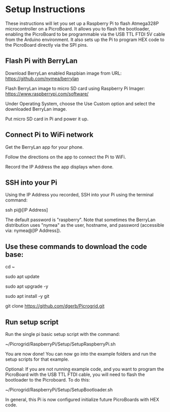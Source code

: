 # Setup Instructions

These instructions will let you set up a Raspberry Pi to flash Atmega328P microcontroller on a PicroBoard. It allows you to flash the bootloader, enabling the PicroBoard to be programmable via the USB TTL FTDI 5V cable from the Arduino environment. It also sets up the Pi to program HEX code to the PicroBoard directly via the SPI pins.

## Flash Pi with BerryLan

Download BerryLan enabled Raspbian image from URL:
https://github.com/nymea/berrylan

Flash BerryLan image to micro SD card using Raspberry Pi Imager:
https://www.raspberrypi.com/software/

Under Operating System, choose the Use Custom option and select the downloaded BerryLan image.

Put micro SD card in Pi and power it up.

## Connect Pi to WiFi network

Get the BerryLan app for your phone.

Follow the directions on the app to connect the Pi to WiFi.

Record the IP Address the app displays when done.

## SSH into your Pi

Using the IP Address you recorded, SSH into your Pi using the terminal command:

ssh pi@[IP Address]

The default password is "raspberry". Note that sometimes the BerryLan distribution uses "nymea" as the user, hostname, and password (accessible via: nymea@[IP Address]).

## Use these commands to download the code base:

cd ~
  
sudo apt update

sudo apt upgrade -y
  
sudo apt install -y git
  
git clone https://github.com/dgerb/Picrogrid.git

## Run setup script

Run the single pi basic setup script with the command:
  
~/Picrogrid/RaspberryPi/Setup/SetupRaspberryPi.sh

You are now done! You can now go into the example folders and run the setup scripts for that example.

Optional: If you are not running example code, and you want to program the PicroBoard with the USB TTL FTDI cable, you will need to flash the bootloader to the Picroboard. To do this:

~/Picrogrid/RaspberryPi/Setup/SetupBootloader.sh

In general, this Pi is now configured initialize future PicroBoards with HEX code.

